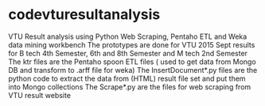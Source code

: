 # codevturesultanalysis
VTU Result analysis using Python Web Scraping, Pentaho ETL and Weka data mining workbench
The  prototypes are done for VTU 2015 Sept results for B tech 4th Semester, 6th and 8th Semester and M tech 2nd Semester 
The ktr files are the Pentaho spoon ETL files ( used to get data from Mongo DB and transform to .arff file for weka)
The InsertDocument*.py files are the python code to extract the data from (HTML) result file set and put them into Mongo collections
The Scrape*.py are the files for web scraping from VTU result website 


